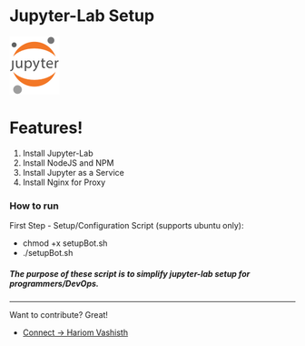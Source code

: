 # Jupyter-Lab Setup
[![setup-Jupyter](logo.svg)](setup-Jupyter)

#  Features!

1. Install Jupyter-Lab
2. Install NodeJS and NPM
3. Install Jupyter as a Service
4. Install Nginx for Proxy

### How to run

First Step - Setup/Configuration Script (supports ubuntu only):

* chmod +x setupBot.sh
* ./setupBot.sh

##### The purpose of these script is to simplify jupyter-lab setup for programmers/DevOps. 

----
Want to contribute? Great!
 - [Connect ->  Hariom Vashisth](mailto:hariom.devops@gmail.com)

